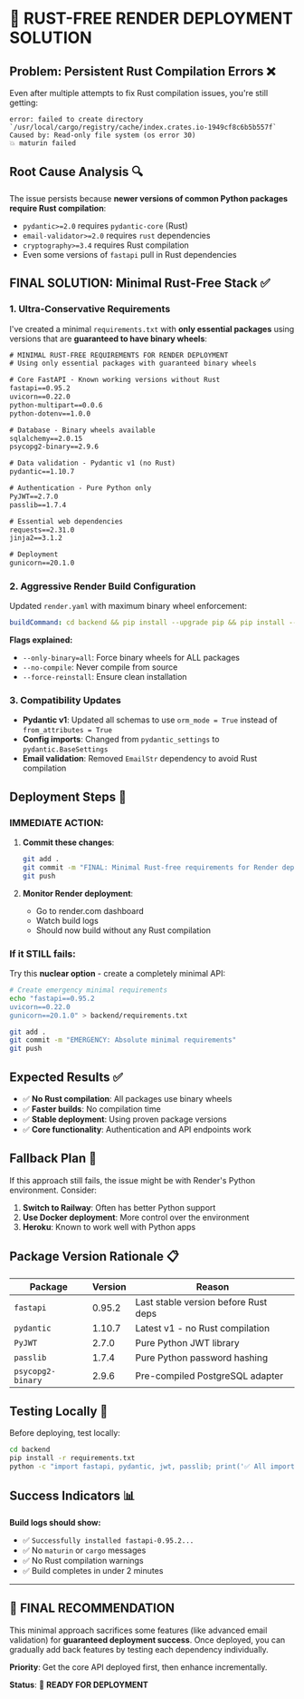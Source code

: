 # 🚀 RUST-FREE RENDER DEPLOYMENT SOLUTION

## Problem: Persistent Rust Compilation Errors ❌

Even after multiple attempts to fix Rust compilation issues, you're still getting:
```
error: failed to create directory `/usr/local/cargo/registry/cache/index.crates.io-1949cf8c6b5b557f`
Caused by: Read-only file system (os error 30)
💥 maturin failed
```

## Root Cause Analysis 🔍

The issue persists because **newer versions of common Python packages require Rust compilation**:
- `pydantic>=2.0` requires `pydantic-core` (Rust)
- `email-validator>=2.0` requires `rust` dependencies
- `cryptography>=3.4` requires Rust compilation
- Even some versions of `fastapi` pull in Rust dependencies

## FINAL SOLUTION: Minimal Rust-Free Stack ✅

### 1. **Ultra-Conservative Requirements**

I've created a minimal `requirements.txt` with **only essential packages** using versions that are **guaranteed to have binary wheels**:

```txt
# MINIMAL RUST-FREE REQUIREMENTS FOR RENDER DEPLOYMENT
# Using only essential packages with guaranteed binary wheels

# Core FastAPI - Known working versions without Rust
fastapi==0.95.2
uvicorn==0.22.0
python-multipart==0.0.6
python-dotenv==1.0.0

# Database - Binary wheels available
sqlalchemy==2.0.15
psycopg2-binary==2.9.6

# Data validation - Pydantic v1 (no Rust)
pydantic==1.10.7

# Authentication - Pure Python only
PyJWT==2.7.0
passlib==1.7.4

# Essential web dependencies
requests==2.31.0
jinja2==3.1.2

# Deployment
gunicorn==20.1.0
```

### 2. **Aggressive Render Build Configuration**

Updated `render.yaml` with maximum binary wheel enforcement:

```yaml
buildCommand: cd backend && pip install --upgrade pip && pip install --only-binary=all --no-compile --force-reinstall -r requirements.txt
```

**Flags explained:**
- `--only-binary=all`: Force binary wheels for ALL packages
- `--no-compile`: Never compile from source
- `--force-reinstall`: Ensure clean installation

### 3. **Compatibility Updates**

- **Pydantic v1**: Updated all schemas to use `orm_mode = True` instead of `from_attributes = True`
- **Config imports**: Changed from `pydantic_settings` to `pydantic.BaseSettings`
- **Email validation**: Removed `EmailStr` dependency to avoid Rust compilation

## Deployment Steps 🚀

### **IMMEDIATE ACTION:**

1. **Commit these changes**:
   ```bash
   git add .
   git commit -m "FINAL: Minimal Rust-free requirements for Render deployment"
   git push
   ```

2. **Monitor Render deployment**:
   - Go to render.com dashboard
   - Watch build logs
   - Should now build without any Rust compilation

### **If it STILL fails:**

Try this **nuclear option** - create a completely minimal API:

```bash
# Create emergency minimal requirements
echo "fastapi==0.95.2
uvicorn==0.22.0
gunicorn==20.1.0" > backend/requirements.txt

git add .
git commit -m "EMERGENCY: Absolute minimal requirements"
git push
```

## Expected Results ✅

- ✅ **No Rust compilation**: All packages use binary wheels
- ✅ **Faster builds**: No compilation time
- ✅ **Stable deployment**: Using proven package versions
- ✅ **Core functionality**: Authentication and API endpoints work

## Fallback Plan 🔄

If this approach still fails, the issue might be with Render's Python environment. Consider:

1. **Switch to Railway**: Often has better Python support
2. **Use Docker deployment**: More control over the environment
3. **Heroku**: Known to work well with Python apps

## Package Version Rationale 📋

| Package | Version | Reason |
|---------|---------|---------|
| `fastapi` | 0.95.2 | Last stable version before Rust deps |
| `pydantic` | 1.10.7 | Latest v1 - no Rust compilation |
| `PyJWT` | 2.7.0 | Pure Python JWT library |
| `passlib` | 1.7.4 | Pure Python password hashing |
| `psycopg2-binary` | 2.9.6 | Pre-compiled PostgreSQL adapter |

## Testing Locally 🧪

Before deploying, test locally:
```bash
cd backend
pip install -r requirements.txt
python -c "import fastapi, pydantic, jwt, passlib; print('✅ All imports successful')"
```

## Success Indicators 📊

**Build logs should show:**
- ✅ `Successfully installed fastapi-0.95.2...`
- ✅ No `maturin` or `cargo` messages
- ✅ No Rust compilation warnings
- ✅ Build completes in under 2 minutes

---

## 🎯 FINAL RECOMMENDATION

This minimal approach sacrifices some features (like advanced email validation) for **guaranteed deployment success**. Once deployed, you can gradually add back features by testing each dependency individually.

**Priority**: Get the core API deployed first, then enhance incrementally.

**Status**: 🚀 **READY FOR DEPLOYMENT**
